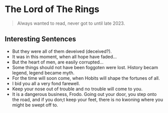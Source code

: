 # The Lord of The Rings

> Always wanted to read, never got to until late 2023.

## Interesting Sentences

* But they were all of them deveived (deceived?). 
* It was in this moment, when all hope have faded... 
* But the heart of men, are easily corrupted... 
* Some things should not have been foggoten were lost. History becam legend, legend became myth. 
* For the time will soon come, when Hobits will shape the fortunes of all. 
* I bid you all a very fond farewell. 
* Keep your nose out of trouble and no trouble will come to you. 
* It is a dangerous business, Frodo. Going out your door, you step onto the road, and if you don;t keep your feet, there is no kwoning where you might be swept off to. 